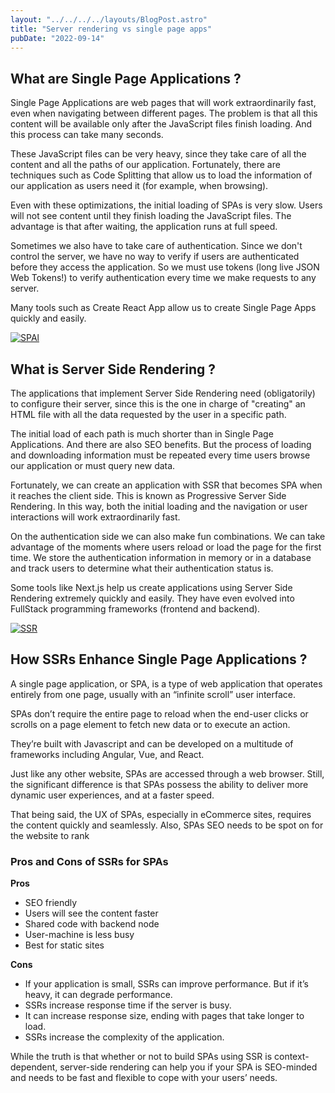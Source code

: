 ```yaml
---
layout: "../../../../layouts/BlogPost.astro"
title: "Server rendering vs single page apps"
pubDate: "2022-09-14"
---
```


## What are Single Page Applications ?

Single Page Applications are web pages that will work extraordinarily fast, even when navigating between different pages. The problem is that all this content will be available only after the JavaScript files finish loading. And this process can take many seconds.

These JavaScript files can be very heavy, since they take care of all the content and all the paths of our application. Fortunately, there are techniques such as Code Splitting that allow us to load the information of our application as users need it (for example, when browsing).

Even with these optimizations, the initial loading of SPAs is very slow. Users will not see content until they finish loading the JavaScript files. The advantage is that after waiting, the application runs at full speed.

Sometimes we also have to take care of authentication. Since we don't control the server, we have no way to verify if users are authenticated before they access the application. So we must use tokens (long live JSON Web Tokens!) to verify authentication every time we make requests to any server.

Many tools such as Create React App allow us to create Single Page Apps quickly and easily.

[![SPAl](https://i.ytimg.com/vi/6BozpmSjk-Y/maxresdefault.jpg)](https://youtu.be/6BozpmSjk-Y "SPA")

## What is Server Side Rendering ?

The applications that implement Server Side Rendering need (obligatorily) to configure their server, since this is the one in charge of "creating" an HTML file with all the data requested by the user in a specific path.

The initial load of each path is much shorter than in Single Page Applications. And there are also SEO benefits. But the process of loading and downloading information must be repeated every time users browse our application or must query new data.

Fortunately, we can create an application with SSR that becomes SPA when it reaches the client side. This is known as Progressive Server Side Rendering. In this way, both the initial loading and the navigation or user interactions will work extraordinarily fast.

On the authentication side we can also make fun combinations. We can take advantage of the moments where users reload or load the page for the first time. We store the authentication information in memory or in a database and track users to determine what their authentication status is.

Some tools like Next.js help us create applications using Server Side Rendering extremely quickly and easily. They have even evolved into FullStack programming frameworks (frontend and backend).

[![SSR](https://i.ytimg.com/vi/RAhYnK0v3rk/maxresdefault.jpg)](https://youtu.be/RAhYnK0v3rk "SSR")

## How SSRs Enhance Single Page Applications ?

A single page application, or SPA, is a type of web application that operates entirely from one page, usually with an “infinite scroll” user interface.

SPAs don’t require the entire page to reload when the end-user clicks or scrolls on a page element to fetch new data or to execute an action.

They’re built with Javascript and can be developed on a multitude of frameworks including Angular, Vue, and React.

Just like any other website, SPAs are accessed through a web browser. Still, the significant difference is that SPAs possess the ability to deliver more dynamic user experiences, and at a faster speed.

That being said, the UX of SPAs, especially in eCommerce sites, requires the content quickly and seamlessly. Also, SPAs SEO needs to be spot on for the website to rank

### Pros and Cons of SSRs for SPAs

**Pros**

- SEO friendly
- Users will see the content faster
- Shared code with backend node
- User-machine is less busy
- Best for static sites

**Cons**

- If your application is small, SSRs can improve performance. But if it’s heavy, it can degrade performance.
- SSRs increase response time if the server is busy.
- It can increase response size, ending with pages that take longer to load.
- SSRs increase the complexity of the application.

While the truth is that whether or not to build SPAs using SSR is context-dependent, server-side rendering can help you if your SPA is SEO-minded and needs to be fast and flexible to cope with your users’ needs.
